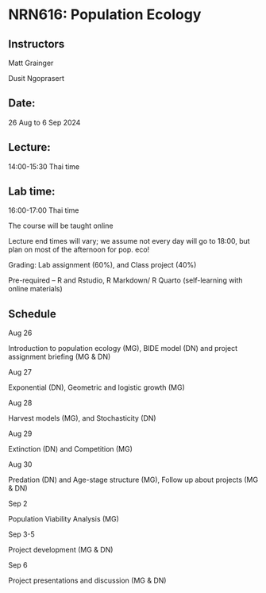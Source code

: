 # NRN616: Population Ecology

## Instructors
Matt Grainger

Dusit Ngoprasert

## Date:
26 Aug to 6 Sep 2024

## Lecture:
14:00-15:30 Thai time

## Lab time:
16:00-17:00 Thai time

The course will be taught online

Lecture end times will vary; we assume not every day will go to 18:00, but plan on most of the afternoon for pop. eco!

Grading: Lab assignment (60%), and Class project (40%)

Pre-required – R and Rstudio, R Markdown/ R Quarto (self-learning with online materials)

## Schedule

Aug 26

Introduction to population ecology (MG), BIDE model (DN) and project assignment briefing (MG & DN)

Aug 27

Exponential (DN), Geometric and logistic growth (MG)

Aug 28

Harvest models (MG), and Stochasticity (DN)

Aug 29

Extinction (DN) and Competition (MG)

Aug 30

Predation (DN) and Age-stage structure (MG), Follow up about projects (MG & DN)

Sep 2

Population Viability Analysis (MG)

Sep 3-5

Project development (MG & DN)

Sep 6

Project presentations and discussion (MG & DN)

